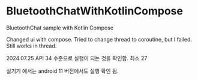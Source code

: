 # BluetoothChatWithKotlinCompose
BluetoothChat sample with Kotlin Compose

Changed ui with compose.
Tried to change thread to coroutine, but I failed.
Still works in thread.


2024.07.25 API 34 수준으로 실행이 되는 것을 확인함.
최소 27 

실기기 에서는 android 11 버전에서도 실행 확인 됨.
